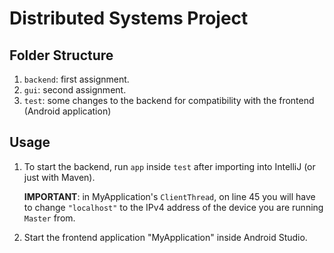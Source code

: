# Distributed Systems Project

## Folder Structure

1. `backend`: first assignment.
1. `gui`: second assignment.
1. `test`: some changes to the backend for compatibility with the frontend
   (Android application)

## Usage

1. To start the backend, run `app` inside `test` after importing into IntelliJ
   (or just with Maven).

   **IMPORTANT**: in MyApplication's `ClientThread`, on
   line 45 you will have to change `"localhost"` to the IPv4 address of the
   device you are running `Master` from.

1. Start the frontend application "MyApplication" inside Android Studio.

